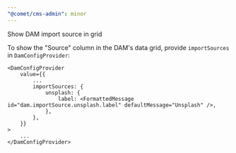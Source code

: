 ```yaml
---
"@comet/cms-admin": minor
---
```


Show DAM import source in grid

To show the "Source" column in the DAM's data grid, provide `importSources` in `DamConfigProvider`:

```tsx
<DamConfigProvider
    value={{
        ...
        importSources: {
            unsplash: {
                label: <FormattedMessage id="dam.importSource.unsplash.label" defaultMessage="Unsplash" />,
            },
        },
    }}
>
    ...
</DamConfigProvider>
```
